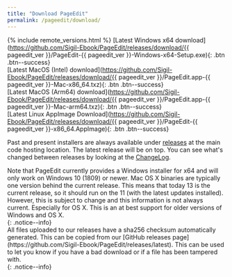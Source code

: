 ```yaml
---
title: "Download PageEdit"
permalink: /pageedit/download/
---
```


{% include remote_versions.html %}
[Latest Windows x64 download](https://github.com/Sigil-Ebook/PageEdit/releases/download/{{ pageedit_ver }}/PageEdit-{{ pageedit_ver }}-Windows-x64-Setup.exe){: .btn .btn--success}<br/>[Latest MacOS (Intel) download](https://github.com/Sigil-Ebook/PageEdit/releases/download/{{ pageedit_ver }}/PageEdit.app-{{ pageedit_ver }}-Mac-x86_64.txz){: .btn .btn--success}<br/>[Latest MacOS (Arm64) download](https://github.com/Sigil-Ebook/PageEdit/releases/download/{{ pageedit_ver }}/PageEdit.app-{{ pageedit_ver }}-Mac-arm64.txz){: .btn .btn--success}<br/>[Latest Linux AppImage Download](https://github.com/Sigil-Ebook/PageEdit/releases/download/{{ pageedit_ver }}/PageEdit-{{ pageedit_ver }}-x86_64.AppImage){: .btn .btn--success}

Past and present installers are always available under [releases](https://github.com/Sigil-Ebook/PageEdit/releases) at the main code hosting location. The latest release will be on top. You can see what's changed between releases by looking at the [ChangeLog](https://github.com/Sigil-Ebook/PageEdit/blob/master/ChangeLog.txt).

<div markdown="1">
Note that PageEdit currently provides a Windows installer for x64 and will only work on Windows 10 (1809) or newer. Mac OS X binaries are typically one version behind the current release. This means that today 13 is the current release, so it should run on the 11 (with the latest updates installed). However, this is subject to change and this information is not always current. Especially for OS X. This is an at best support for older versions of Windows and OS X.
</div>
{: .notice--info}

<div markdown="1">
All files uploaded to our releases have a sha256 checksum automatically generated. This can be copied from our [GitHub releases page](https://github.com/Sigil-Ebook/PageEdit/releases/latest). This can be used to let you know if you have a bad download or if a file has been tampered with.
</div>
{: .notice--info}
